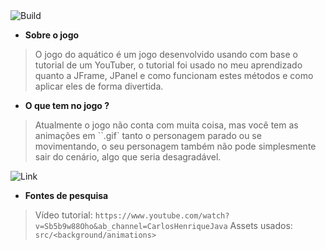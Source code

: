 <div display="flex">
  <img src="https://img.shields.io/badge/Ripjaws_Game-Baixar_Jogo-green" alt="Build"/>
</div>

- **Sobre o jogo**
> O jogo do aquático é um jogo desenvolvido usando com base o tutorial de um YouTuber,
> o tutorial foi usado no meu aprendizado quanto a JFrame, JPanel e como funcionam estes
> métodos e como aplicar eles de forma divertida.

- **O que tem no jogo ?**
> Atualmente o jogo não conta com muita coisa, mas você tem as animações em ``.gif`
> tanto o personagem parado ou se movimentando, o seu personagem também não pode
> simplesmente sair do cenário, algo que seria desagradável.

![Link](https://imgur.com/r58PQAh.png)

- **Fontes de pesquisa**
> Vídeo tutorial: ``https://www.youtube.com/watch?v=Sb5b9w88Oho&ab_channel=CarlosHenriqueJava``
> Assets usados: ``src/<background/animations>``
